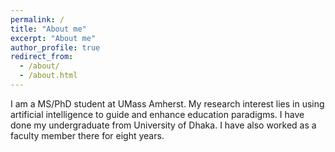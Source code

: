 ```yaml
---
permalink: /
title: "About me"
excerpt: "About me"
author_profile: true
redirect_from: 
  - /about/
  - /about.html
---
```


I am a MS/PhD student at UMass Amherst. My research interest lies in using artificial intelligence to guide and enhance education paradigms. I have done my undergraduate from University of Dhaka. I have also worked as a faculty member there for eight years. 
